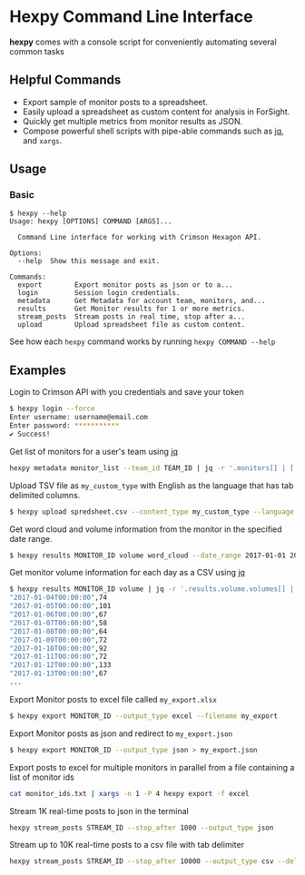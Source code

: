 Hexpy Command Line Interface
=============================

**hexpy** comes with a console script for conveniently automating several common tasks

## Helpful Commands

* Export sample of monitor posts to a spreadsheet.
* Easily upload a spreadsheet as custom content for analysis in ForSight.
* Quickly get multiple metrics from monitor results as JSON. 
* Compose powerful shell scripts with pipe-able commands such as [jq](https://stedolan.github.io/jq/), and `xargs`.

## Usage

### Basic

```
$ hexpy --help
Usage: hexpy [OPTIONS] COMMAND [ARGS]...

  Command Line interface for working with Crimson Hexagon API.

Options:
  --help  Show this message and exit.

Commands:
  export        Export monitor posts as json or to a...
  login         Session login credentials.
  metadata      Get Metadata for account team, monitors, and...
  results       Get Monitor results for 1 or more metrics.
  stream_posts  Stream posts in real time, stop after a...
  upload        Upload spreadsheet file as custom content.
```

See how each `hexpy` command works by running `hexpy COMMAND --help`

## Examples

Login to Crimson API with you credentials and save your token
```bash
$ hexpy login --force
Enter username: username@email.com
Enter password: ***********
✔ Success!
```

Get list of monitors for a user's team using [jq](https://stedolan.github.io/jq/)
```bash
hexpy metadata monitor_list --team_id TEAM_ID | jq -r '.monitors[] | [.id, .name] | @tsv'
```

Upload TSV file as `my_custom_type` with English as the language that has tab delimited columns.
```bash
$ hexpy upload spredsheet.csv --content_type my_custom_type --language en --delimiter '\t'
```

Get word cloud and volume information from the monitor in the specified date range.
```bash
$ hexpy results MONITOR_ID volume word_cloud --date_range 2017-01-01 2017-02-01
```

Get monitor volume information for each day  as a CSV using [jq](https://stedolan.github.io/jq/)
```bash
$ hexpy results MONITOR_ID volume | jq -r '.results.volume.volumes[] | [.startDate, .numberOfDocuments] | @csv'
"2017-01-04T00:00:00",74
"2017-01-05T00:00:00",101
"2017-01-06T00:00:00",67
"2017-01-07T00:00:00",58
"2017-01-08T00:00:00",64
"2017-01-09T00:00:00",72
"2017-01-10T00:00:00",92
"2017-01-11T00:00:00",72
"2017-01-12T00:00:00",133
"2017-01-13T00:00:00",67
...
```

Export Monitor posts to excel file called `my_export.xlsx`
```bash
$ hexpy export MONITOR_ID --output_type excel --filename my_export
```

Export Monitor posts as json and redirect to `my_export.json`
```bash
$ hexpy export MONITOR_ID --output_type json > my_export.json
```

Export posts to excel for multiple monitors in parallel from a file containing a list of monitor ids
```bash
cat monitor_ids.txt | xargs -n 1 -P 4 hexpy export -f excel
```

Stream 1K real-time posts to json in the terminal
```bash
hexpy stream_posts STREAM_ID --stop_after 1000 --output_type json 
```

Stream up to 10K real-time posts to a csv file with tab delimiter 
```bash
hexpy stream_posts STREAM_ID --stop_after 10000 --output_type csv --delimiter '\t' > my_csv_file.csv
```
